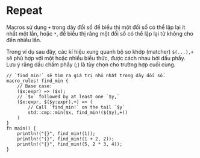# Repeat

Macros sử dụng `+` trong dãy đối số để biểu thị một đối số có thể lặp lại ít nhất một lần,
hoặc `*`, để biểu thị rằng một đối số có thể lặp lại từ không cho đến nhiều lần.

Trong ví dụ sau đây, các kí hiệu xung quanh bộ so khớp (matcher) `$(...),+` sẽ phù hợp với
một hoặc nhiều biểu thức, được cách nhau bởi dấu phẩy.
Lưu ý rằng dấu chấm phẩy (;) là tùy chọn cho trường hợp cuối cùng.


```rust,editable
// `find_min!` sẽ tìm ra giá trị nhỏ nhất trong dãy đối số.
macro_rules! find_min {
    // Base case:
    ($x:expr) => ($x);
    // `$x` followed by at least one `$y,`
    ($x:expr, $($y:expr),+) => (
        // Call `find_min!` on the tail `$y`
        std::cmp::min($x, find_min!($($y),+))
    )
}
fn main() {
    println!("{}", find_min!(1));
    println!("{}", find_min!(1 + 2, 2));
    println!("{}", find_min!(5, 2 * 3, 4));
}
```